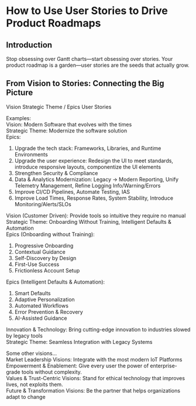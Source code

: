﻿# How to Use User Stories to Drive Product Roadmaps

## Introduction
Stop obsessing over Gantt charts—start obsessing over stories.
Your product roadmap is a garden—user stories are the seeds that actually grow.

## From Vision to Stories: Connecting the Big Picture
Vision
Strategic Theme / Epics
User Stories

Examples:  
Vision: Modern Software that evolves with the times  
Strategic Theme: Modernize the software solution  
Epics:  
1. Upgrade the tech stack: Frameworks, Libraries, and Runtime Environments
2. Upgrade the user experience: Redesign the UI to meet standards, introduce responsive layouts, componentize the UI elements
3. Strengthen Security & Compliance
4. Data & Analytics Modernization: Legacy -> Modern Reporting, Unify Telemetry Management, Refine Logging Info/Warning/Errors
5. Improve CI/CD Pipelines, Automate Testing, IAS
6. Improve Load Times, Response Rates, System Stability, Introduce Monitoring/Alerts/SLOs

Vision (Customer Driven): Provide tools so intuitive they require no manual  
Strategic Theme: Onboarding Without Training, Intelligent Defaults & Automation  
Epics (Onboarding without Training):  
1. Progressive Onboarding  
2. Contextual Guidance  
3. Self-Discovery by Design  
4. First-Use Success  
5. Frictionless Account Setup  

Epics (Intelligent Defaults & Automation):  
1. Smart Defaults  
2. Adaptive Personalization  
3. Automated Workflows  
4. Error Prevention & Recovery  
5. AI-Assisted Guidance  

Innovation & Technology: Bring cutting-edge innovation to industries slowed by legacy tools  
Strategic Theme: Seamless Integration with Legacy Systems  

Some other visions...  
Market Leadership Visions: Integrate with the most modern IoT Platforms  
Empowerment & Enablement: Give every user the power of enterprise-grade tools without complexity.  
Values & Trust-Centric Visions: Stand for ethical technology that improves lives, not exploits them.  
Future & Transformation Visions: Be the partner that helps organizations adapt to change  